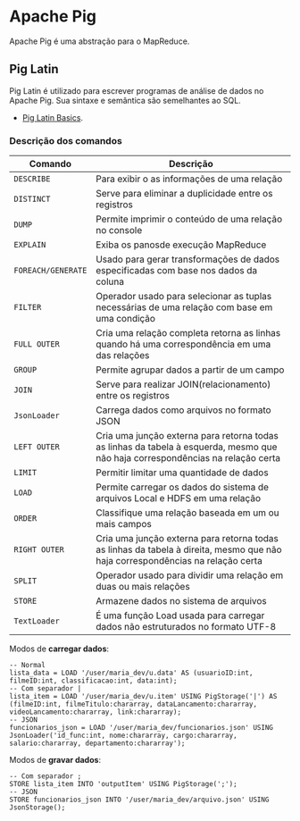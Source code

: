# Apache Pig
Apache Pig é uma abstração para o MapReduce.

## Pig Latin
Pig Latin é utilizado para escrever programas de análise de dados no Apache Pig. Sua sintaxe e semântica são semelhantes ao SQL.

- [Pig Latin Basics](https://pig.apache.org/docs/latest/basic.html).

### Descrição dos comandos

| Comando      | Descrição     |
| ------------ | ------------- |
| `DESCRIBE`   | Para exibir o as informações de uma relação |
| `DISTINCT`   | Serve para eliminar a duplicidade entre os registros |
| `DUMP`       | Permite imprimir o conteúdo de uma relação no console |
| `EXPLAIN`    | Exiba os panosde execução MapReduce |
| `FOREACH/GENERATE` | Usado para gerar transformações de dados especificadas com base nos dados da coluna |
| `FILTER`     | Operador usado para selecionar as tuplas necessárias de uma relação com base em uma condição |
| `FULL OUTER` | Cria uma relação completa retorna as linhas quando há uma correspondência em uma das relações |
| `GROUP`      | Permite agrupar dados a partir de um campo |
| `JOIN`       | Serve para realizar JOIN(relacionamento) entre os registros |
| `JsonLoader` | Carrega dados como arquivos no formato JSON |
| `LEFT OUTER` | Cria uma junção externa para retorna todas as linhas da tabela à esquerda, mesmo que não haja correspondências na relação certa |
| `LIMIT`      | Permitir limitar uma quantidade de dados |
| `LOAD`       | Permite carregar os dados do sistema de arquivos Local e HDFS em uma relação |
| `ORDER`      | Classifique uma relação baseada em um ou mais campos |
| `RIGHT OUTER`| Cria uma junção externa para retorna todas as linhas da tabela à direita, mesmo que não haja correspondências na relação certa |
| `SPLIT`      | Operador usado para dividir uma relação em duas ou mais relações |
| `STORE`      | Armazene dados no sistema de arquivos |
| `TextLoader` | É uma função Load usada para carregar dados não estruturados no formato UTF-8 |

Modos de **carregar dados**:
```pig
-- Normal
lista_data = LOAD '/user/maria_dev/u.data' AS (usuarioID:int, filmeID:int, classificacao:int, data:int);
-- Com separador |
lista_item = LOAD '/user/maria_dev/u.item' USING PigStorage('|') AS (filmeID:int, filmeTitulo:chararray, dataLancamento:chararray, videoLancamento:chararray, link:chararray);
-- JSON
funcionarios_json = LOAD '/user/maria_dev/funcionarios.json' USING JsonLoader('id_func:int, nome:chararray, cargo:chararray, salario:chararray, departamento:chararray');
```

Modos de **gravar dados**:
```pig
-- Com separador ;
STORE lista_item INTO 'outputItem' USING PigStorage(';');
-- JSON
STORE funcionarios_json INTO '/user/maria_dev/arquivo.json' USING JsonStorage();
```